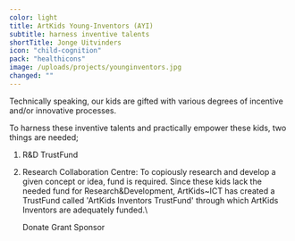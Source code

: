 ```yaml
---
color: light
title: ArtKids Young-Inventors (AYI)
subtitle: harness inventive talents
shortTitle: Jonge Uitvinders
icon: "child-cognition"
pack: "healthicons"
image: /uploads/projects/younginventors.jpg
changed: ""
---
```

Technically speaking, our kids are gifted with various degrees of incentive and/or innovative processes.

To harness these inventive talents and practically empower these kids, two things are needed;

1. R&D TrustFund
2. Research Collaboration Centre:
   To copiously research and develop a given concept or idea, fund is required. Since these kids lack the needed fund for Research&Development, ArtKids~ICT has created a TrustFund called 'ArtKids Inventors TrustFund' through which ArtKids Inventors are adequately funded.\

   Donate
   Grant
   Sponsor